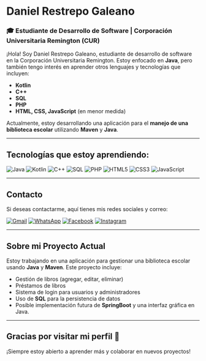 # Daniel Restrepo Galeano

### 🎓 Estudiante de Desarrollo de Software | Corporación Universitaria Remington (CUR)

¡Hola! Soy Daniel Restrepo Galeano, estudiante de desarrollo de software en la Corporación Universitaria Remington. Estoy enfocado en **Java**, pero también tengo interés en aprender otros lenguajes y tecnologías que incluyen:

- **Kotlin**
- **C++**
- **SQL**
- **PHP**
- **HTML, CSS, JavaScript** (en menor medida)

Actualmente, estoy desarrollando una aplicación para el **manejo de una biblioteca escolar** utilizando **Maven** y **Java**.

---

## Tecnologías que estoy aprendiendo:

![Java](https://img.shields.io/badge/Java-%23ED8B00.svg?style=for-the-badge&logo=java&logoColor=white)
![Kotlin](https://img.shields.io/badge/Kotlin-%230095D5.svg?style=for-the-badge&logo=kotlin&logoColor=white)
![C++](https://img.shields.io/badge/C++-%2300599C.svg?style=for-the-badge&logo=c%2B%2B&logoColor=white)
![SQL](https://img.shields.io/badge/SQL-%2300758F.svg?style=for-the-badge&logo=sql&logoColor=white)
![PHP](https://img.shields.io/badge/PHP-%23777BB4.svg?style=for-the-badge&logo=php&logoColor=white)
![HTML5](https://img.shields.io/badge/HTML5-%23E34F26.svg?style=for-the-badge&logo=html5&logoColor=white)
![CSS3](https://img.shields.io/badge/CSS3-%231572B6.svg?style=for-the-badge&logo=css3&logoColor=white)
![JavaScript](https://img.shields.io/badge/JavaScript-%23F7DF1E.svg?style=for-the-badge&logo=javascript&logoColor=black)

---

## Contacto

Si deseas contactarme, aquí tienes mis redes sociales y correo:

[![Gmail](https://img.shields.io/badge/Gmail-D14836?style=for-the-badge&logo=gmail&logoColor=white)](danielrestrepogaleano@gmail.com)
[![WhatsApp](https://img.shields.io/badge/WhatsApp-25D366?style=for-the-badge&logo=whatsapp&logoColor=white)](https://wa.me/573105348587)
[![Facebook](https://img.shields.io/badge/Facebook-1877F2?style=for-the-badge&logo=facebook&logoColor=white)](https://www.facebook.com/danielrestrepogaleano1/)
[![Instagram](https://img.shields.io/badge/Instagram-E4405F?style=for-the-badge&logo=instagram&logoColor=white)](https://www.instagram.com/daniel_restrepo_galeano/)

---

## Sobre mi Proyecto Actual

Estoy trabajando en una aplicación para gestionar una biblioteca escolar usando **Java** y **Maven**. Este proyecto incluye:

- Gestión de libros (agregar, editar, eliminar)
- Préstamos de libros
- Sistema de login para usuarios y administradores
- Uso de **SQL** para la persistencia de datos
- Posible implementación futura de **SpringBoot** y una interfaz gráfica en Java.

---

## Gracias por visitar mi perfil 🚀
¡Siempre estoy abierto a aprender más y colaborar en nuevos proyectos!
